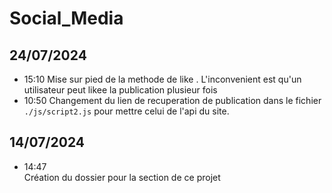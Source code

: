# Social_Media

## 24/07/2024
- 15:10
Mise sur pied de la methode de like . L'inconvenient est qu'un utilisateur peut likee la publication plusieur fois 
- 10:50
 Changement du lien de recuperation de publication dans le fichier `./js/script2.js` pour mettre celui de l'api du site.

## 14/07/2024

- 14:47<br>
  Création du dossier pour la section de ce projet
